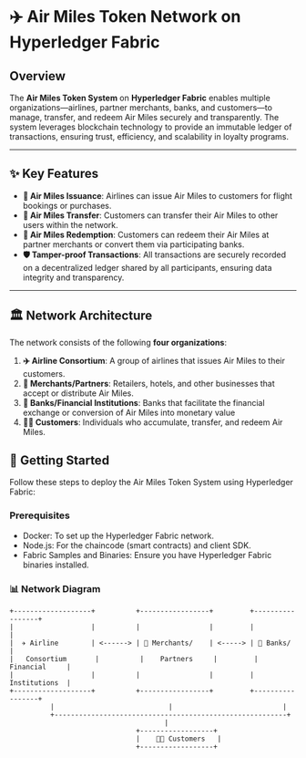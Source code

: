 # ✈️ Air Miles Token Network on Hyperledger Fabric

## Overview

The **Air Miles Token System** on **Hyperledger Fabric** enables multiple organizations—airlines, partner merchants, banks, and customers—to manage, transfer, and redeem Air Miles securely and transparently. The system leverages blockchain technology to provide an immutable ledger of transactions, ensuring trust, efficiency, and scalability in loyalty programs.

---

## ✨ Key Features

- **🎫 Air Miles Issuance**: Airlines can issue Air Miles to customers for flight bookings or purchases.
- **🔄 Air Miles Transfer**: Customers can transfer their Air Miles to other users within the network.
- **🎁 Air Miles Redemption**: Customers can redeem their Air Miles at partner merchants or convert them via participating banks.
- **🛡️ Tamper-proof Transactions**: All transactions are securely recorded on a decentralized ledger shared by all participants, ensuring data integrity and transparency.

---

## 🏛️ Network Architecture

The network consists of the following **four organizations**:

1. **✈️ Airline Consortium**: A group of airlines that issues Air Miles to their customers.
2. **🏪 Merchants/Partners**: Retailers, hotels, and other businesses that accept or distribute Air Miles.
3. **🏦 Banks/Financial Institutions**: Banks that facilitate the financial exchange or conversion of Air Miles into monetary value
4. **🧑‍💼 Customers**: Individuals who accumulate, transfer, and redeem Air Miles.

## 🚀 Getting Started
Follow these steps to deploy the Air Miles Token System using Hyperledger Fabric:

### Prerequisites
- Docker: To set up the Hyperledger Fabric network.
- Node.js: For the chaincode (smart contracts) and client SDK.
- Fabric Samples and Binaries: Ensure you have Hyperledger Fabric binaries installed.

### 📊 Network Diagram

```plaintext
+-------------------+          +-----------------+         +-----------------+
|                   |          |                 |         |                 |
|  ✈️ Airline        | <------> | 🏪 Merchants/    | <-----> | 🏦 Banks/        |
|   Consortium       |          |    Partners     |         |   Financial     |
|                   |          |                 |         |   Institutions  |
+-------------------+          +-----------------+         +-----------------+
          |                            |                           |
          +---------------------------------------------------------+
                                      |
                               +------------------+
                               |    🧑‍💼 Customers   |
                               +------------------+


